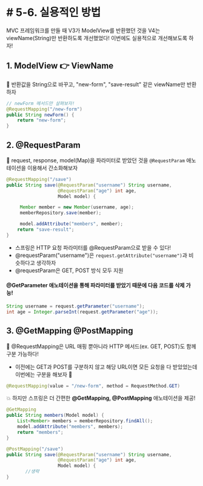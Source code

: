 # # 5-6. 실용적인 방법

MVC 프레임워크를 만들 때 V3가 ModelView를 반환했던 것을 V4는 viewName(String)만 반환하도록 개선했었다! 
이번에도 실용적으로 개선해보도록 하자!


## 1. ModelView 👉 ViewName

📌 반환값을 String으로 바꾸고, "new-form", "save-result" 같은 viewName만 반환하자

```java
// newForm 메서드만 살펴보자!
@RequestMapping("/new-form")
public String newForm() {
    return "new-form";
}
```

## 2. @RequestParam

📌 request, response, model(Map)을 파라미터로 받았던 것을 ```@RequestParam``` 애노테이션을 이용해서 간소화해보자

```java
@RequestMapping("/save")
public String save(@RequestParam("username") String username,
                   @RequestParam("age") int age,
                   Model model) {

     Member member = new Member(username, age);
     memberRepository.save(member);

     model.addAttribute("members", member);
    return "save-result";
}
```

* 스프링은 HTTP 요청 파라미터를 @RequestParam으로 받을 수 있다!
* @requestParam("username")은 ```request.getAttribute("username")```과 비슷하다고 생각하자
* @requestParam은 GET, POST 방식 모두 지원         

#### @GetParameter 애노테이션을 통해 파라미터를 받았기 때문에 다음 코드를 삭제 가능!

```java
String username = request.getParameter("username");
int age = Integer.parseInt(request.getParameter("age"));
```

## 3. @GetMapping @PostMapping

📌 @RequestMapping은 URL 매핑 뿐아니라 HTTP 메서드(ex. GET, POST)도 함께 구분 가능하다!
* 이전에는 GET과 POST를 구분하지 않고 해당 URL이면 모든 요청을 다 받았었는데 이번에는 구분을 해보자 🙊

``` java
@RequestMapping(value = "/new-form", method = RequestMethod.GET)
```

💥 하지만 스프링은 더 간편한 **@GetMapping, @PostMapping** 애노테이션을 제공!

``` java
@GetMapping
public String members(Model model) {
    List<Member> members = memberRepository.findAll();
    model.addAttribute("members", members);
    return "members";
}
```
```java
@PostMapping("/save")
public String save(@RequestParam("username") String username,
                   @RequestParam("age") int age,
                   Model model) {
       //생략
}
```
